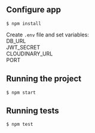 ## Configure app
    $ npm install

Create `.env` file and set variables:<br>
DB_URL <br>
JWT_SECRET<br>
CLOUDINARY_URL <br>
PORT
## Running the project

    $ npm start

## Running tests

    $ npm test